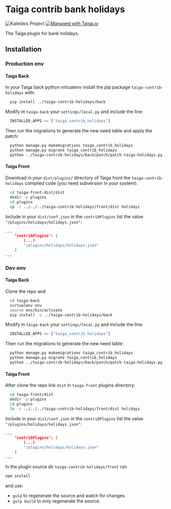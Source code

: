 Taiga contrib bank holidays
===================

![Kaleidos Project](http://kaleidos.net/static/img/badge.png "Kaleidos Project")
[![Managed with Taiga.io](https://taiga.io/media/support/attachments/article-22/banner-gh.png)](https://taiga.io "Managed with Taiga.io")

The Taiga plugin for bank holidays.


Installation
------------
### Production env

#### Taiga Back

In your Taiga back python virtualenv install the pip package `taiga-contrib-holidays` with:

```bash
  pip install ../taiga-contrib-holidays/back
```

Modify in `taiga-back` your `settings/local.py` and include the line:

```python
  INSTALLED_APPS += ["taiga_contrib_holidays"]
```

Then run the migrations to generate the new need table and apply the patch:

```bash
  python manage.py makemigrations taiga_contrib_holidays
  python manage.py migrate taiga_contrib_holidays
  python ../taiga-contrib-holidays/back/patch/patch-taiga-holidays.py .
```

#### Taiga Front

Download in your `dist/plugins/` directory of Taiga front the `taiga-contrib-holidays` compiled code (you need subversion in your system):

```bash
  cd taiga-front-dist/dist
  mkdir -p plugins
  cd plugins
  cp -r ../../../taiga-contrib-holidays/front/dist holidays
```

Include in your `dist/conf.json` in the `contribPlugins` list the value `"/plugins/holidays/holidays.json"`:

```json
...
    "contribPlugins": [
        (...)
        "/plugins/holidays/holidays.json"
    ]
...
```

### Dev env

#### Taiga Back

Clone the repo and

```bash
  cd taiga-back
  virtualenv env
  source env/bin/activate
  pip install -e ../taiga-contrib-holidays/back
```

Modify in `taiga-back` your `settings/local.py` and include the line:

```python
  INSTALLED_APPS += ["taiga_contrib_holidays"]
```

Then run the migrations to generate the new need table:

```bash
  python manage.py makemigrations taiga_contrib_holidays
  python manage.py migrate taiga_contrib_holidays
  python ../taiga-contrib-holidays/back/patch/patch-taiga-holidays.py .
```

#### Taiga Front

After clone the repo link `dist` in `taiga-front` plugins directory:

```bash
  cd taiga-front/dist
  mkdir -p plugins
  cd plugins
  ln -s ../../../taiga-contrib-holidays/front/dist holidays
```

Include in your `dist/conf.json` in the `contribPlugins` list the value `"/plugins/holidays/holidays.json"`:

```json
...
    "contribPlugins": [
        (...)
        "/plugins/holidays/holidays.json"
    ]
...
```

In the plugin source dir `taiga-contrib-holidays/front` run

```bash
npm install
```
and use:

- `gulp` to regenerate the source and watch for changes.
- `gulp build` to only regenerate the source.
